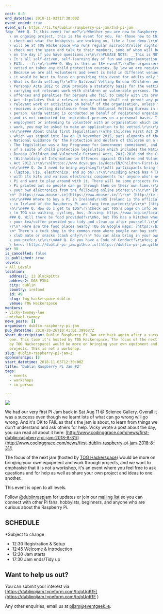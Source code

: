 ```yaml
---

cost: 0.0
end_datetime: 2018-11-03T17:30:00Z
event_ended: true
event_url: https://ti.to/dublin-raspberry-pi-jam/2nd-pi-jam
faq: "### Q. Is this event for me?\r\nWhether you are new to Raspberry Pi or have\
  \ an ongoing project, this is the event for you. For those new to this, you can\
  \ check out what the hobbyists are working on, like a live demo.\r\n\r\nAnd you\
  \ will be at TOG Hackerspace who runs regular microcontroller nights, so you can\
  \ check out the space and talk to their members, some of whom will be helping out\
  \ on the day if you have questions.\r\n\r\nPLEASE NOTE: __This is NOT a workshop.__\
  \ It's all self-driven, self-learning day of fun and experimentation, it's ok to\
  \ FAIL. :-)\r\n\r\n### Q. Why is this an 18+ event?\r\nThe organisers are not Garda\
  \ vetted or taken any child protection courses. By law we are required to have both.\
  \ Because we are all volunteers and event is held in different venues, we decided\
  \ it would be best to focus on providing this event for adults only.\r\n\r\n####\
  \ What is Garda vetting?\r\nThe National Vetting Bureau (Children and Vulnerable\
  \ Persons) Acts 2012 to 2016 provide a statutory basis for the vetting of persons\
  \ carrying out relevant work with children or vulnerable persons. The Act also creates\
  \ offences and penalties for persons who fail to comply with its provisions. The\
  \ Act stipulates that a relevant organisation shall not permit any person to undertake\
  \ relevant work or activities on behalf of the organisation, unless the organisation\
  \ receives a vetting disclosure from the National Vetting Bureau in respect of that\
  \ person. Garda vetting is conducted on behalf of registered organisations only\
  \ and is not conducted for individual persons on a personal basis. If you are seeking\
  \ employment or intending to volunteer with an organisation which conducts relevant\
  \ work, you may be asked to make an application to be vetted.\r\n\r\n[https://vetting.garda.ie/](https://vetting.garda.ie/)\r\
  \n\r\n#### About Child first legislation\r\nThe Children First Act 2015 (the Act),\
  \ which was signed into law on 19 November 2015, puts elements of the Children First:\
  \ National Guidance for the Protection and Welfare of Children on a statutory footing.\
  \ The legislation was a key Programme for Government commitment, and forms part\
  \ of a suite of child protection legislation which includes the National Vetting\
  \ Bureau (Children and Vulnerable Persons) Acts, 2012-2016 and the Criminal Justice\
  \ (Withholding of Information on Offences against Children and Vulnerable Persons)\
  \ Act 2012.\r\n\r\n[https://www.dcya.gov.ie/docs/EN/Children-First-Legislation/2758.htm](https://www.dcya.gov.ie/docs/EN/Children-First-Legislation/2758.htm)\r\
  \n\r\n### Q. Do I need to bring anything?\r\nAll participants bring their own equipment\
  \ (laptop, Pis, electronics, and so on).\r\n\r\nCoding Grace has 4 [Pi-Tops](https://pi-top.com/products/pi-top/)\
  \ with its kits and various electronic components for anyone who's new to Raspberry\
  \ Pi and want to play around with it. There will be some projects from Raspberry\
  \ Pi printed out so people can go through them on their own time.\r\n\r\nYou order\
  \ your own electronics from the following online stores:\r\n\r\n* [https://pimoroni.com](https://pimoroni.com/)\r\
  \n* [https://www.mouser.ie](https://www.mouser.ie/)\r\n* [http://ie.farnell.com/buy-raspberry-pi](http://ie.farnell.com/buy-raspberry-pi)\r\
  \n\r\n#### Where to buy a Pi in Ireland\r\nRS Ireland is the official distributor\
  \ in Ireland of the Raspberry Pi and long term partner\r\n\r\n* [https://ie.rs-online.com/web/p/processor-microcontroller-development-kits/1373331/](https://ie.rs-online.com/web/p/processor-microcontroller-development-kits/1373331/)\r\
  \n\r\n### Q. How do I get to TOG?\r\nCheck out TOG's page on info on how to get\
  \ to TOG via walking, cycling, bus, driving: https://www.tog.ie/location/\r\n\r\n\
  ### Q. Will there be food provided?\r\nNo, but TOG has a kitchen where you can make\
  \ your tea/coffee provided you tidy and clean up after yourself.\r\n\r\nAlso:\r\n\
  \r\n* Here are the food places nearby TOG on Google maps: [https://bit.ly/2Q6i0b6](https://bit.ly/2Q6i0b6)\r\
  \n* There's a tuck shop in the common room where people can buy soft drinks including\
  \ club mate or snacks (cash only)\r\n* You can also bring in your own drinks if\
  \ you prefer.\r\n\r\n### Q. Do you have a Code of Conduct?\r\nYes; please find it\
  \ here: [https://dublin-pi-jam.github.io](https://dublin-pi-jam.github.io/)"
id: 98
is_cancelled: false
is_published: true
levels:
- All Levels
location:
  address1: 22 Blackpitts
  address2: D08 P3K4
  city: dublin
  country: ireland
  id: 49
  slug: tog-hackerspace-dublin
  venue: TOG Hackerspace
mentors:
- vicky-twomey-lee
- michael-twomey
news_posts: []
organiser: dublin-raspberry-pi-jam
pub_datetime: 2018-10-26T10:41:01.399687Z
short_description: Dublin Raspberry Pi Jam are back again after a successful first
  one. This time it's hosted by TOG Hackerspace. The focus of the next jam (hosted
  by TOG Hackerspace) would be more on bringing your own equipment and work through
  projects. This is not a workshop.
slug: dublin-raspberry-pi-jam-2
sponsorships: []
start_datetime: 2018-11-03T12:30:00Z
title: 'Dublin Raspberry Pi Jam #2'
tags:
  - events
  - workshops
  - in-person

---
```


<img src="https://d2z6c3c3r6k4bx.cloudfront.net/uploads/event/banner/1070927/3c1e9d74448a7d9deec4a77ad6ccb43b.png" class="img-responsive img-thumbnail"/>

We had our very first Pi Jam back in Sat Aug 11 @ Science Gallery. Overall it was a success even though we learnt lots of what can go wrong will go wrong. And it's OK to FAIL as that's the jam is about, to learn from things we don't understand and ask others for help. Vicky wrote a post about the day, you can read all about it here: [http://www.codinggrace.com/news/first-dublin-raspberry-pi-jam-2018-8-31/](http://www.codinggrace.com/news/first-dublin-raspberry-pi-jam-2018-8-31/)

The focus of the next jam (hosted by [TOG Hackerspace](https://www.tog.ie/)) would be more on bringing your own equipment and work through projects, and we want to emphasise that it is not a workshop, it's an event where you feel free to ask questions and for help as well as share your own project and ideas to one another.

This event is open to all levels.

Follow [@dublinraspjam](https://twitter.com/dublinraspjam) for updates or join our [mailing list](https://groups.google.com/forum/#!forum/dublin-raspberry-pi-jam) so you can connect with other Pi fans, hobbyists, beginners, and anyone who are curious about the Raspberry Pi.

## SCHEDULE
*Subject to change

* 12:30 Registration & Setup
* 12:45 Welcome & Introduction
* 12:20 Jam starts
* 17:30 Jam ends/Tidy up

## Want to help us out?
You can submit your interest via [https://dublinpijam.typeform.com/to/pUqKfE](https://dublinpijam.typeform.com/to/pUqKfE
)

Any other enquiries, email us at <a href="mailto:pijam@eventgeek.ie">pijam@eventgeek.ie</a>.